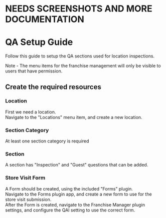 # NEEDS SCREENSHOTS AND MORE DOCUMENTATION

# QA Setup Guide
Follow this guide to setup the QA sections used for location inspections.  

Note - The menu items for the franchise management will only be visible to users that have permission.  

## Create the required resources

### Location
First we need a location.  
Navigate to the "Locations" menu item, and create a new location.  

### Section Category
At least one section category is required

### Section 
A section has "Inspection" and "Guest" questions that can be added.  

### Store Visit Form
A Form should be created, using the included "Forms" plugin.  
Navigate to the Forms plugin app, and create a new form to use for the store visit submission.  
After the Form is created, navigate to the Franchise Manager plugin settings, and configure the QAI setting to use the correct form.  